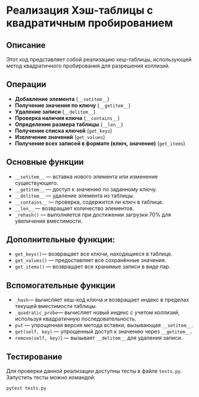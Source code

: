 
# **Реализация Хэш-таблицы с квадратичным пробированием**

## **Описание**

Этот код представляет собой реализацию хеш-таблицы, использующей метод квадратичного пробирования для разрешения коллизий.


## **Операции**

-  **Добавление элемента** (`__setitem__`)
-  **Получение значения по ключу** (`__getitem__`)
-  **Удаление записи** (`__delitem__`)
-  **Проверка наличия ключа** (`__contains__`)
-  **Определение размера таблицы** (`__len__`)
-  **Получение списка ключей** (`get_keys`)
-  **Извлечение значений** (`get_values`)
-  **Получение всех записей в формате (ключ, значение)** (`get_items`)


## **Основные функции**

-  `__setitem__` — вставка нового элемента или изменение существующего.
-  `__getitem__` — доступ к значению по заданному ключу.
-  `__delitem__` — удаление элемента из таблицы.
-  `__contains__` — проверка, содержится ли ключ в таблице.
-  `__len__` — возвращает количество элементов.
-  `_rehash()` — выполняется при достижении загрузки 70% для увеличения вместимости.

## Дополнительные функции:

-  `get_keys()`— возвращает все ключи, находящиеся в таблице.
-  `get_values()` — предоставляет все сохранённые значения.
-  `get_items()` — возвращает все хранимые записи в виде пар.

## **Вспомогательные функции**

-  `_hash`— вычисляет хеш-код ключа и возвращает индекс в пределах текущей вместимости таблицы.
-  `_quadratic_probe`— вычисляет новый индекс с учетом коллизий, используя квадратичную последовательность.
-  `put` — упрощенная версия метода вставки, вызывающая `__setitem__`.
-  `get(self, key)` — упрощенный доступ к значению через `__getitem__`.
-  `remove(self, key)`) — вызывает `__delitem__` для удаления записи.

## **Тестирование**

Для проверки данной реализации доступны тесты в файле `tests.py`. Запустить тесты можно командой:
```
pytest tests.py
```
